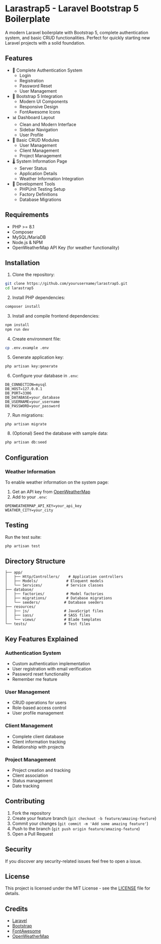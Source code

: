 # Larastrap5 - Laravel Bootstrap 5 Boilerplate

A modern Laravel boilerplate with Bootstrap 5, complete authentication system, and basic CRUD functionalities. Perfect for quickly starting new Laravel projects with a solid foundation.

## Features

- 🔐 Complete Authentication System
  - Login
  - Registration
  - Password Reset
  - User Management
- 🎨 Bootstrap 5 Integration
  - Modern UI Components
  - Responsive Design
  - FontAwesome Icons
- 📊 Dashboard Layout
  - Clean and Modern Interface
  - Sidebar Navigation
  - User Profile
- 💼 Basic CRUD Modules
  - User Management
  - Client Management
  - Project Management
- 🌡️ System Information Page
  - Server Status
  - Application Details
  - Weather Information Integration
- 🔧 Development Tools
  - PHPUnit Testing Setup
  - Factory Definitions
  - Database Migrations

## Requirements

- PHP >= 8.1
- Composer
- MySQL/MariaDB
- Node.js & NPM
- OpenWeatherMap API Key (for weather functionality)

## Installation

1. Clone the repository:
```bash
git clone https://github.com/yourusername/larastrap5.git
cd larastrap5
```

2. Install PHP dependencies:
```bash
composer install
```

3. Install and compile frontend dependencies:
```bash
npm install
npm run dev
```

4. Create environment file:
```bash
cp .env.example .env
```

5. Generate application key:
```bash
php artisan key:generate
```

6. Configure your database in `.env`:
```
DB_CONNECTION=mysql
DB_HOST=127.0.0.1
DB_PORT=3306
DB_DATABASE=your_database
DB_USERNAME=your_username
DB_PASSWORD=your_password
```

7. Run migrations:
```bash
php artisan migrate
```

8. (Optional) Seed the database with sample data:
```bash
php artisan db:seed
```

## Configuration

### Weather Information

To enable weather information on the system page:

1. Get an API key from [OpenWeatherMap](https://openweathermap.org/api)
2. Add to your `.env`:
```
OPENWEATHERMAP_API_KEY=your_api_key
WEATHER_CITY=your_city
```

## Testing

Run the test suite:
```bash
php artisan test
```

## Directory Structure

```
├── app/
│   ├── Http/Controllers/    # Application controllers
│   ├── Models/             # Eloquent models
│   └── Services/           # Service classes
├── database/
│   ├── factories/          # Model factories
│   ├── migrations/         # Database migrations
│   └── seeders/           # Database seeders
├── resources/
│   ├── js/                # JavaScript files
│   ├── sass/              # SASS files
│   └── views/             # Blade templates
└── tests/                 # Test files
```

## Key Features Explained

### Authentication System
- Custom authentication implementation
- User registration with email verification
- Password reset functionality
- Remember me feature

### User Management
- CRUD operations for users
- Role-based access control
- User profile management

### Client Management
- Complete client database
- Client information tracking
- Relationship with projects

### Project Management
- Project creation and tracking
- Client association
- Status management
- Date tracking

## Contributing

1. Fork the repository
2. Create your feature branch (`git checkout -b feature/amazing-feature`)
3. Commit your changes (`git commit -m 'Add some amazing feature'`)
4. Push to the branch (`git push origin feature/amazing-feature`)
5. Open a Pull Request

## Security

If you discover any security-related issues feel free to open a issue.

## License

This project is licensed under the MIT License - see the [LICENSE](LICENSE) file for details.

## Credits

- [Laravel](https://laravel.com)
- [Bootstrap](https://getbootstrap.com)
- [FontAwesome](https://fontawesome.com)
- [OpenWeatherMap](https://openweathermap.org)
